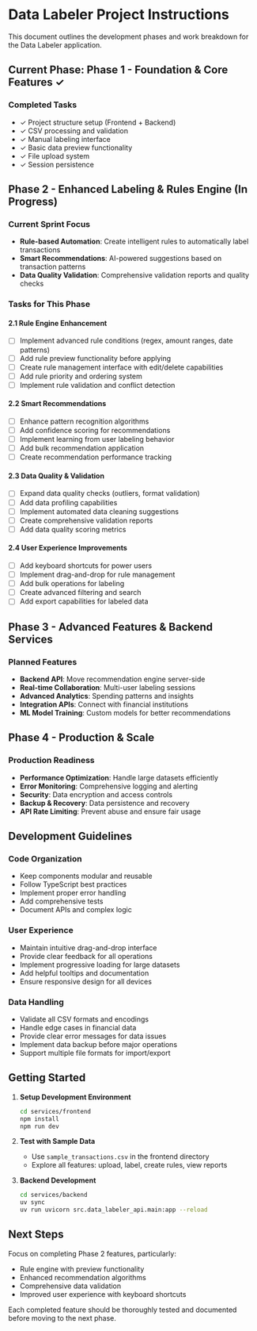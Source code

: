 # Data Labeler Project Instructions

This document outlines the development phases and work breakdown for the Data Labeler application.

## Current Phase: Phase 1 - Foundation & Core Features ✓

### Completed Tasks
- ✓ Project structure setup (Frontend + Backend)
- ✓ CSV processing and validation
- ✓ Manual labeling interface
- ✓ Basic data preview functionality
- ✓ File upload system
- ✓ Session persistence

## Phase 2 - Enhanced Labeling & Rules Engine (In Progress)

### Current Sprint Focus
- **Rule-based Automation**: Create intelligent rules to automatically label transactions
- **Smart Recommendations**: AI-powered suggestions based on transaction patterns
- **Data Quality Validation**: Comprehensive validation reports and quality checks

### Tasks for This Phase

#### 2.1 Rule Engine Enhancement
- [ ] Implement advanced rule conditions (regex, amount ranges, date patterns)
- [ ] Add rule preview functionality before applying
- [ ] Create rule management interface with edit/delete capabilities
- [ ] Add rule priority and ordering system
- [ ] Implement rule validation and conflict detection

#### 2.2 Smart Recommendations
- [ ] Enhance pattern recognition algorithms
- [ ] Add confidence scoring for recommendations
- [ ] Implement learning from user labeling behavior
- [ ] Add bulk recommendation application
- [ ] Create recommendation performance tracking

#### 2.3 Data Quality & Validation
- [ ] Expand data quality checks (outliers, format validation)
- [ ] Add data profiling capabilities
- [ ] Implement automated data cleaning suggestions
- [ ] Create comprehensive validation reports
- [ ] Add data quality scoring metrics

#### 2.4 User Experience Improvements
- [ ] Add keyboard shortcuts for power users
- [ ] Implement drag-and-drop for rule management
- [ ] Add bulk operations for labeling
- [ ] Create advanced filtering and search
- [ ] Add export capabilities for labeled data

## Phase 3 - Advanced Features & Backend Services

### Planned Features
- **Backend API**: Move recommendation engine server-side
- **Real-time Collaboration**: Multi-user labeling sessions
- **Advanced Analytics**: Spending patterns and insights
- **Integration APIs**: Connect with financial institutions
- **ML Model Training**: Custom models for better recommendations

## Phase 4 - Production & Scale

### Production Readiness
- **Performance Optimization**: Handle large datasets efficiently
- **Error Monitoring**: Comprehensive logging and alerting
- **Security**: Data encryption and access controls
- **Backup & Recovery**: Data persistence and recovery
- **API Rate Limiting**: Prevent abuse and ensure fair usage

## Development Guidelines

### Code Organization
- Keep components modular and reusable
- Follow TypeScript best practices
- Implement proper error handling
- Add comprehensive tests
- Document APIs and complex logic

### User Experience
- Maintain intuitive drag-and-drop interface
- Provide clear feedback for all operations
- Implement progressive loading for large datasets
- Add helpful tooltips and documentation
- Ensure responsive design for all devices

### Data Handling
- Validate all CSV formats and encodings
- Handle edge cases in financial data
- Provide clear error messages for data issues
- Implement data backup before major operations
- Support multiple file formats for import/export

## Getting Started

1. **Setup Development Environment**
   ```bash
   cd services/frontend
   npm install
   npm run dev
   ```

2. **Test with Sample Data**
   - Use `sample_transactions.csv` in the frontend directory
   - Explore all features: upload, label, create rules, view reports

3. **Backend Development**
   ```bash
   cd services/backend
   uv sync
   uv run uvicorn src.data_labeler_api.main:app --reload
   ```

## Next Steps

Focus on completing Phase 2 features, particularly:
- Rule engine with preview functionality
- Enhanced recommendation algorithms
- Comprehensive data validation
- Improved user experience with keyboard shortcuts

Each completed feature should be thoroughly tested and documented before moving to the next phase.
